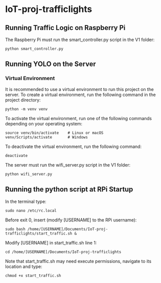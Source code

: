 # IoT-proj-trafficlights

## Running Traffic Logic on Raspberry Pi
The Raspberry Pi must run the smart_controller.py script in the V1 folder:
```
python smart_controller.py
```

## Running YOLO on the Server

### Virtual Environment
It is recommended to use a virtual environment to run this project on the server. To create a virtual environment, run the following command in the project directory:
```
python -m venv venv
```
To activate the virtual environment, run one of the following commands depending on your operating system:
```
source venv/bin/activate    # Linux or macOS
venv/Scripts/activate       # Windows
```
To deactivate the virtual environment, run the following command:
```
deactivate
```

The server must run the wifi_server.py script in the V1 folder:
```
python wifi_server.py
```

## Running the python script at RPi Startup
In the terminal type:
```
sudo nano /etc/rc.local
```
Before exit 0, insert (modify [USERNAME] to the RPi username):
```
sudo bash /home/[USERNAME]/Documents/IoT-proj-trafficlights/start_traffic.sh &
```
Modify [USERNAME] in start_traffic.sh line 1:
```
cd /home/[USERNAME]/Documents/IoT-proj-trafficlights
```
Note that start_traffic.sh may need execute permissions, navigate to its location and type:
```
chmod +x start_traffic.sh
```
